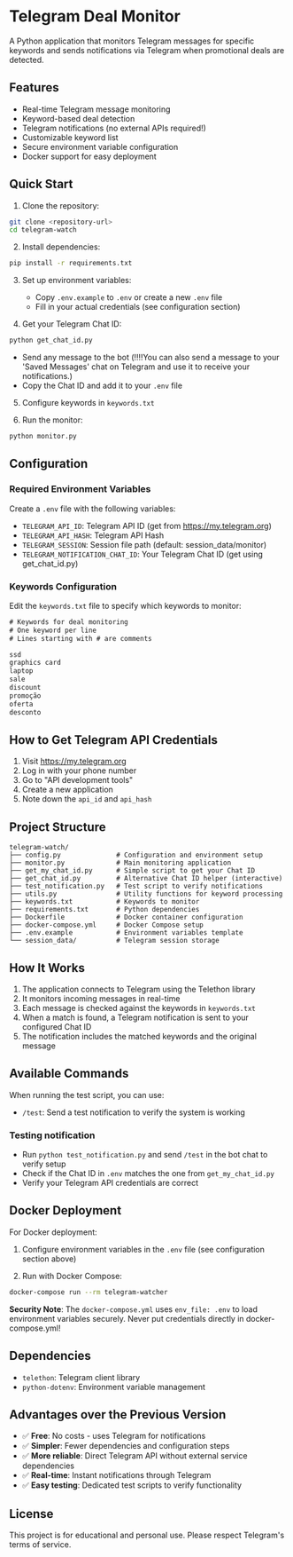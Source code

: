 # Telegram Deal Monitor

A Python application that monitors Telegram messages for specific keywords and sends notifications via Telegram when promotional deals are detected.

## Features

- Real-time Telegram message monitoring
- Keyword-based deal detection
- Telegram notifications (no external APIs required!)
- Customizable keyword list
- Secure environment variable configuration
- Docker support for easy deployment

## Quick Start

1. Clone the repository:
```bash
git clone <repository-url>
cd telegram-watch
```

2. Install dependencies:
```bash
pip install -r requirements.txt
```

3. Set up environment variables:
   - Copy `.env.example` to `.env` or create a new `.env` file
   - Fill in your actual credentials (see configuration section)

4. Get your Telegram Chat ID:
```bash
python get_chat_id.py
```
   - Send any message to the bot (‼️‼️You can also send a message to your 'Saved Messages' chat on Telegram and use it to receive your notifications.)
   - Copy the Chat ID and add it to your `.env` file

5. Configure keywords in `keywords.txt`

6. Run the monitor:
```bash
python monitor.py
```

## Configuration

### Required Environment Variables

Create a `.env` file with the following variables:

- `TELEGRAM_API_ID`: Telegram API ID (get from https://my.telegram.org)
- `TELEGRAM_API_HASH`: Telegram API Hash
- `TELEGRAM_SESSION`: Session file path (default: session_data/monitor)
- `TELEGRAM_NOTIFICATION_CHAT_ID`: Your Telegram Chat ID (get using get_chat_id.py)


### Keywords Configuration

Edit the `keywords.txt` file to specify which keywords to monitor:

```txt
# Keywords for deal monitoring
# One keyword per line
# Lines starting with # are comments

ssd
graphics card
laptop
sale
discount
promoção
oferta
desconto
```

## How to Get Telegram API Credentials

1. Visit https://my.telegram.org
2. Log in with your phone number
3. Go to "API development tools"
4. Create a new application
5. Note down the `api_id` and `api_hash`

## Project Structure

```
telegram-watch/
├── config.py              # Configuration and environment setup
├── monitor.py             # Main monitoring application
├── get_my_chat_id.py      # Simple script to get your Chat ID
├── get_chat_id.py         # Alternative Chat ID helper (interactive)
├── test_notification.py   # Test script to verify notifications
├── utils.py               # Utility functions for keyword processing
├── keywords.txt           # Keywords to monitor
├── requirements.txt       # Python dependencies
├── Dockerfile             # Docker container configuration
├── docker-compose.yml     # Docker Compose setup
├── .env.example           # Environment variables template
└── session_data/          # Telegram session storage
```

## How It Works

1. The application connects to Telegram using the Telethon library
2. It monitors incoming messages in real-time
3. Each message is checked against the keywords in `keywords.txt`
4. When a match is found, a Telegram notification is sent to your configured Chat ID
5. The notification includes the matched keywords and the original message

## Available Commands


When running the test script, you can use:

- `/test`: Send a test notification to verify the system is working

### Testing notification
- Run `python test_notification.py` and send `/test` in the bot chat to verify setup
- Check if the Chat ID in `.env` matches the one from `get_my_chat_id.py`
- Verify your Telegram API credentials are correct

## Docker Deployment

For Docker deployment:

1. Configure environment variables in the `.env` file (see configuration section above)

2. Run with Docker Compose:
```bash
docker-compose run --rm telegram-watcher
```

**Security Note**: The `docker-compose.yml` uses `env_file: .env` to load environment variables securely. Never put credentials directly in docker-compose.yml!

## Dependencies

- `telethon`: Telegram client library
- `python-dotenv`: Environment variable management

## Advantages over the Previous Version

- ✅ **Free**: No costs - uses Telegram for notifications
- ✅ **Simpler**: Fewer dependencies and configuration steps
- ✅ **More reliable**: Direct Telegram API without external service dependencies
- ✅ **Real-time**: Instant notifications through Telegram
- ✅ **Easy testing**: Dedicated test scripts to verify functionality

## License

This project is for educational and personal use. Please respect Telegram's terms of service.
